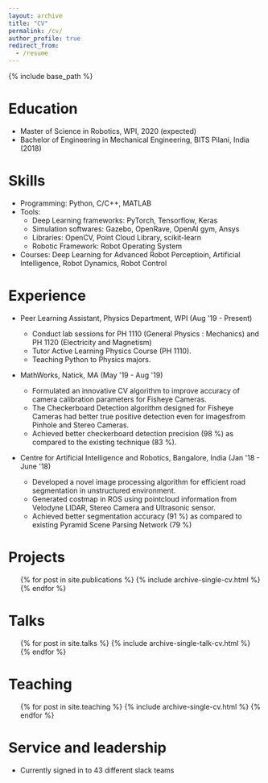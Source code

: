 ```yaml
---
layout: archive
title: "CV"
permalink: /cv/
author_profile: true
redirect_from:
  - /resume
---
```


{% include base_path %}

Education
======
* Master of Science in Robotics, WPI, 2020 (expected)
* Bachelor of Engineering in Mechanical Engineering, BITS Pilani, India (2018)


Skills
======
* Programming: Python, C/C++, MATLAB
* Tools:
    * Deep Learning frameworks: PyTorch, Tensorflow, Keras
    * Simulation softwares: Gazebo, OpenRave, OpenAI gym, Ansys
    * Libraries: OpenCV, Point Cloud Library, scikit-learn
    * Robotic Framework: Robot Operating System
* Courses: Deep Learning for Advanced Robot Perceptioin, Artificial Intelligence, Robot Dynamics, Robot Control


Experience
======
* Peer Learning Assistant, Physics Department, WPI (Aug '19 - Present)
  * Conduct lab sessions for PH 1110 (General Physics : Mechanics) and PH 1120 (Electricity and Magnetism)
  * Tutor Active Learning Physics Course (PH 1110). 
  * Teaching Python to Physics majors.

* MathWorks, Natick, MA (May '19 - Aug '19)
  * Formulated an innovative CV algorithm to improve accuracy of camera calibration parameters for Fisheye Cameras.
  * The Checkerboard Detection algorithm designed for Fisheye Cameras had better true positive detection even for imagesfrom     Pinhole and Stereo Cameras.
  * Achieved better checkerboard detection precision (98 %) as compared to the existing technique (83 %).
  
* Centre for Artificial Intelligence and Robotics, Bangalore, India (Jan '18 - June '18)
  * Developed a novel image processing algorithm for efficient road segmentation in unstructured environment.
  * Generated costmap in ROS using pointcloud information from Velodyne LIDAR, Stereo Camera and Ultrasonic sensor.
  * Achieved better segmentation accuracy (91 %) as compared to existing Pyramid Scene Parsing Network (79 %)
  

Projects
======
  <ul>{% for post in site.publications %}
    {% include archive-single-cv.html %}
  {% endfor %}</ul>
  
Talks
======
  <ul>{% for post in site.talks %}
    {% include archive-single-talk-cv.html %}
  {% endfor %}</ul>
  
Teaching
======
  <ul>{% for post in site.teaching %}
    {% include archive-single-cv.html %}
  {% endfor %}</ul>
  
Service and leadership
======
* Currently signed in to 43 different slack teams
